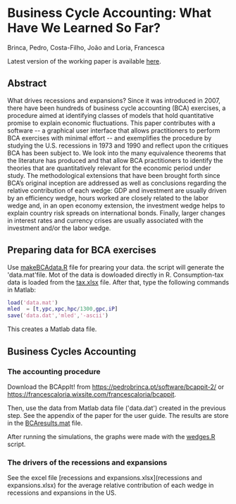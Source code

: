 # Business Cycle Accounting: What Have We Learned So Far?

Brinca, Pedro, Costa-Filho, João and Loria, Francesca

Latest version of the working paper is available [here](https://www.joaocostafilho.com/research).

## Abstract

What drives recessions and expansions? Since it was introduced in 2007, there have been hundreds of business cycle accounting (BCA) exercises, a procedure aimed at identifying classes of models that hold quantitative promise to explain economic fluctuations. This paper contributes with a software -- a graphical user interface that allows practitioners to perform BCA exercises with minimal effort -- and exemplifies the procedure by studying the U.S. recessions in 1973 and 1990 and reflect upon the critiques BCA has been subject to. We look into the many equivalence theorems that the literature has produced and that allow BCA practitioners to identify the theories that are quantitatively relevant for the economic period under study. The methodological extensions that have been brought forth since BCA’s original inception are addressed as well as conclusions regarding the relative contribution of each wedge: GDP and  investment are usually driven by an efficiency wedge, hours worked are closely related to the labor wedge and, in an open economy extension, the investment wedge helps to explain country risk spreads on international bonds. Finally, larger changes in interest rates and currency crises are usually associated with the investment and/or the labor wedge.

## Preparing data for BCA exercises

Use [makeBCAdata.R](makeBCAdata.R) file for prearing your data. the script will generate the 'data.mat'file. Mot of the data is dowloaded directly in R. Consumption-tax data is loaded from the [tax.xlsx](tax.xlsx) file. After that, type the following commands in Matlab:

``` matlab data
load('data.mat')
mled  = [t,ypc,xpc,hpc/1300,gpc,iP]
save('data.dat','mled','-ascii')
````

This creates a Matlab data file.

## Business Cycles Accounting

### The accounting procedure

Download the BCAppIt! from https://pedrobrinca.pt/software/bcappit-2/ or https://francescaloria.wixsite.com/francescaloria/bcappit.

Then, use the data from  Matlab data file ('data.dat') created in the previous step. See the appendix of the paper for the user guide. The results are store in the [BCAresults.mat](BCAresults.mat) file. 

After running the simulations, the graphs were made with the [wedges.R](wedges.R) script.

### The drivers of the recessions and expansions

See the excel file [recessions and expansions.xlsx](recessions and expansions.xlsx) for the average relative contribution of each wedge in recessions and expansions in the US.

